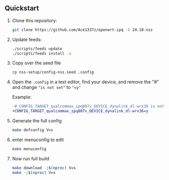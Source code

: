  



## Quickstart

1. Clone this repository:
   ```bash
   git clone https://github.com/Ace1337z/openwrt-ipq -b 24.10-nss
   ```
2. Update feeds:
   ```bash
   ./scripts/feeds update
   ./scripts/feeds install -a
   ```
3. Copy over the seed file
   ```bash
   cp nss-setup/config-nss.seed .config
   ```
4. Open the `.config` in a text editor, find your device, and remove the "#" and change `"is not set"` to `"=y"`

   Example:
   ```diff
   -# CONFIG_TARGET_qualcommax_ipq807x_DEVICE_dynalink_dl-wrx36 is not set
   +CONFIG_TARGET_qualcommax_ipq807x_DEVICE_dynalink_dl-wrx36=y
   ```
6. Generate the full config
   ```bash
   make defconfig V=s
   ```
7. enter menuconfig to edit
   ```bash
   make menuconfig
   ```
8. Now run full build
   ```bash
   make download -j$(nproc) V=s
   make -j$(nproc) V=s
   ```

   
